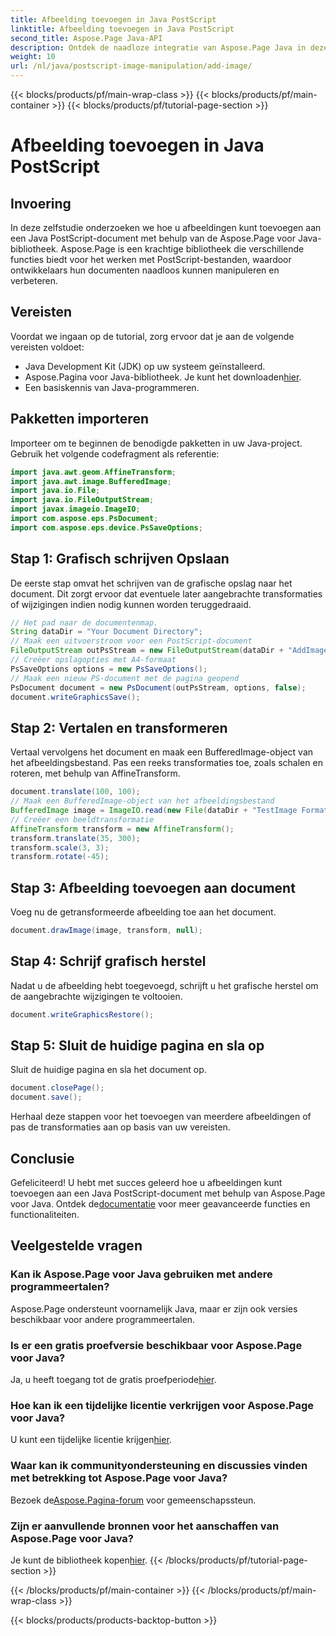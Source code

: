 ```yaml
---
title: Afbeelding toevoegen in Java PostScript
linktitle: Afbeelding toevoegen in Java PostScript
second_title: Aspose.Page Java-API
description: Ontdek de naadloze integratie van Aspose.Page Java in deze tutorial over het toevoegen van afbeeldingen aan PostScript-documenten. Verbeter uw mogelijkheden voor documentmanipulatie.
weight: 10
url: /nl/java/postscript-image-manipulation/add-image/
---
```


{{< blocks/products/pf/main-wrap-class >}}
{{< blocks/products/pf/main-container >}}
{{< blocks/products/pf/tutorial-page-section >}}

# Afbeelding toevoegen in Java PostScript

## Invoering
In deze zelfstudie onderzoeken we hoe u afbeeldingen kunt toevoegen aan een Java PostScript-document met behulp van de Aspose.Page voor Java-bibliotheek. Aspose.Page is een krachtige bibliotheek die verschillende functies biedt voor het werken met PostScript-bestanden, waardoor ontwikkelaars hun documenten naadloos kunnen manipuleren en verbeteren.
## Vereisten
Voordat we ingaan op de tutorial, zorg ervoor dat je aan de volgende vereisten voldoet:
- Java Development Kit (JDK) op uw systeem geïnstalleerd.
-  Aspose.Pagina voor Java-bibliotheek. Je kunt het downloaden[hier](https://releases.aspose.com/page/java/).
- Een basiskennis van Java-programmeren.
## Pakketten importeren
Importeer om te beginnen de benodigde pakketten in uw Java-project. Gebruik het volgende codefragment als referentie:
```java
import java.awt.geom.AffineTransform;
import java.awt.image.BufferedImage;
import java.io.File;
import java.io.FileOutputStream;
import javax.imageio.ImageIO;
import com.aspose.eps.PsDocument;
import com.aspose.eps.device.PsSaveOptions;
```
## Stap 1: Grafisch schrijven Opslaan
De eerste stap omvat het schrijven van de grafische opslag naar het document. Dit zorgt ervoor dat eventuele later aangebrachte transformaties of wijzigingen indien nodig kunnen worden teruggedraaid.
```java
// Het pad naar de documentenmap.
String dataDir = "Your Document Directory";
// Maak een uitvoerstroom voor een PostScript-document
FileOutputStream outPsStream = new FileOutputStream(dataDir + "AddImage_outPS.ps");
// Creëer opslagopties met A4-formaat
PsSaveOptions options = new PsSaveOptions();
// Maak een nieuw PS-document met de pagina geopend
PsDocument document = new PsDocument(outPsStream, options, false);
document.writeGraphicsSave();
```
## Stap 2: Vertalen en transformeren
Vertaal vervolgens het document en maak een BufferedImage-object van het afbeeldingsbestand. Pas een reeks transformaties toe, zoals schalen en roteren, met behulp van AffineTransform.
```java
document.translate(100, 100);
// Maak een BufferedImage-object van het afbeeldingsbestand
BufferedImage image = ImageIO.read(new File(dataDir + "TestImage Format24bppRgb.jpg"));
// Creëer een beeldtransformatie
AffineTransform transform = new AffineTransform();
transform.translate(35, 300);
transform.scale(3, 3);
transform.rotate(-45);
```
## Stap 3: Afbeelding toevoegen aan document
Voeg nu de getransformeerde afbeelding toe aan het document.
```java
document.drawImage(image, transform, null);
```
## Stap 4: Schrijf grafisch herstel
Nadat u de afbeelding hebt toegevoegd, schrijft u het grafische herstel om de aangebrachte wijzigingen te voltooien.
```java
document.writeGraphicsRestore();
```
## Stap 5: Sluit de huidige pagina en sla op
Sluit de huidige pagina en sla het document op.
```java
document.closePage();
document.save();
```
Herhaal deze stappen voor het toevoegen van meerdere afbeeldingen of pas de transformaties aan op basis van uw vereisten.
## Conclusie
 Gefeliciteerd! U hebt met succes geleerd hoe u afbeeldingen kunt toevoegen aan een Java PostScript-document met behulp van Aspose.Page voor Java. Ontdek de[documentatie](https://reference.aspose.com/page/java/) voor meer geavanceerde functies en functionaliteiten.
## Veelgestelde vragen
### Kan ik Aspose.Page voor Java gebruiken met andere programmeertalen?
Aspose.Page ondersteunt voornamelijk Java, maar er zijn ook versies beschikbaar voor andere programmeertalen.
### Is er een gratis proefversie beschikbaar voor Aspose.Page voor Java?
 Ja, u heeft toegang tot de gratis proefperiode[hier](https://releases.aspose.com/).
### Hoe kan ik een tijdelijke licentie verkrijgen voor Aspose.Page voor Java?
 U kunt een tijdelijke licentie krijgen[hier](https://purchase.aspose.com/temporary-license/).
### Waar kan ik communityondersteuning en discussies vinden met betrekking tot Aspose.Page voor Java?
 Bezoek de[Aspose.Pagina-forum](https://forum.aspose.com/c/page/39) voor gemeenschapssteun.
### Zijn er aanvullende bronnen voor het aanschaffen van Aspose.Page voor Java?
 Je kunt de bibliotheek kopen[hier](https://purchase.aspose.com/buy).
{{< /blocks/products/pf/tutorial-page-section >}}

{{< /blocks/products/pf/main-container >}}
{{< /blocks/products/pf/main-wrap-class >}}

{{< blocks/products/products-backtop-button >}}
